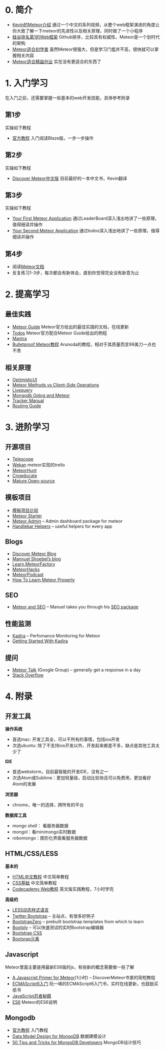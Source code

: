 
#  0. 简介

* [Kevin的Meteor介绍](http://www.maiziedu.com/lesson/3446/) 通过一个中文的系列视频，从整个web框架演进的角度让你大致了解一下meteor的先进性以及相关原理，同时做了一个小程序
* [硅谷排名第1的Web框架](https://github.com/showcases/web-application-frameworks) Github排序，比较具有权威性，Meteor是一个划时代的架构
* [Meteor适合初学者](http://learn.meteorfactory.io/9-reasons-meteor-is-a-great-choice-for-beginners/)  虽然Meteor很强大，但是学习门槛并不高，很快就可以掌握相关内容
* [Meteor适合精益创业](http://www.manuel-schoebel.com/blog/meteorjs-the-perfect-match-for-lean-startups) 实在没有更适合的东西了

# 1. 入门学习

在入门之前，还需要掌握一些基本的web开发技能，具体参考附录

## 第1步

实操如下教程
* [官方教程](https://www.meteor.com/tutorials/blaze/creating-an-app)	入门阅读Blaze版，一步一步操作

## 第2步

实操如下教程
* [Discover Meteor中文版](http://zh.discovermeteor.com/)  目前最好的一本中文书，Kevin翻译

## 第3步

实操如下教程
* [Your First Meteor Application](http://meteortips.com/first-meteor-tutorial/)  通过LeaderBoard深入浅出地讲了一些原理，值得细读并操作
* [Your Second Meteor Application](http://meteortips.com/second-meteor-tutorial/) 通过todos深入浅出地讲了一些原理，值得细读并操作


## 第4步
* 阅读[Meteor文档](http://docs.meteor.com/)
* 反复练习1-3步，每次都会有新体会，直到你觉得完全没有新意为止


# 2. 提高学习


## 最佳实践

- [Meteor Guide](http://guide.meteor.com/) Meteor官方给出的最佳实践的文档，在线更新
- [Todos](https://github.com/meteor/todos) Meteor官方配合Meteor Guide给出的例程
- [Mantra](https://kadirahq.github.io/mantra/)
- [Bulletproof Meteor教程](https://bulletproofmeteor.com/) Arunoda的教程，相对于其质量而言99美刀一点也不贵

## 相关原理

- [OptimisticUI](http://info.meteor.com/blog/optimistic-ui-with-meteor-latency-compensation)
- [Meteor Methods vs Client-Side Operations](https://www.discovermeteor.com/blog/meteor-methods-client-side-operations/)
- [Livequery](https://www.meteor.com/livequery)
- [Mongodb Oplog and Meteor](https://meteorhacks.com/mongodb-oplog-and-meteor)
- [Tracker Manual](https://github.com/meteor/meteor/wiki/Tracker-Manual)
- [Routing Guide](https://kadira.io/academy/meteor-routing-guide)


# 3. 进阶学习

## 开源项目

- [Telescope](https://github.com/TelescopeJS/Telescope)
- [Wekan](https://github.com/wekan/wekan) meteor实现的trello
- [MeteorHunt](https://github.com/meteoric/meteorhunt)
- [Crowducate](https://github.com/Crowducate/crowducate-next)
- [Mature Open-source](https://forums.meteor.com/t/mature-open-source-apps-built-with-meteor/935)

## 模板项目

- [模板项目比较](https://medium.com/things-i-did-and-learned-today/in-search-of-a-meteor-boilerplate-6f01fe5abfd1)
- [Meteor Starter](http://learn.meteorfactory.io/)
- [Meteor Admin](http://meteorfactory.io/meteor-admin) – Admin dashboard package for meteor
- [Handlebar Helpers](https://github.com/raix/Meteor-handlebar-helpers) – useful helpers for every app

## Blogs
- [Discover Meteor Blog](https://www.discovermeteor.com/blog/)
- [Mannuel Shoebel’s blog](http://www.manuel-schoebel.com/blog)
- [Learn.MeteorFactory](http://learn.meteorfactory.io/)
- [MeteorHacks](https://meteorhacks.com/)
- [MeteorPodcast](http://www.meteorpodcast.com/)
- [How To Learn Meteor Properly](http://javascriptissexy.com/learn-meteor-js-properly/)

## SEO

- [Meteor and SEO](http://manuel-schoebel.com/blog/meteor-and-seo) – Manuel takes you through his [SEO package](https://github.com/DerMambo/ms-seo)


## 性能监测

- [Kadira](https://kadira.io/) – Perfomance Monitoring for Meteor
- [Getting Started With Kadira](https://kadira.io/academy/getting-started-with-kadira/)


## 提问

- [Meteor Talk](https://groups.google.com/forum/#!forum/meteor-talk) (Google Group) – generally get a response in a day
- [Stack Overflow](http://stackoverflow.com/questions/tagged/meteor)

# 4. 附录

## 开发工具
**操作系统**
* 首选mac: 开发工具全，可以干所有的事情，包括ios开发
* 次选ubuntu: 除了不支持ios开发以外，开发起来都差不多，缺点是其他工具太少了

**IDE**
* 首选webstorm，目前最智能的开发IDE，没有之一
* 次选Atom或Sublime：更加轻量级，启动比较快且可以免费用，更加看好Atom的发展

**浏览器**
* chrome，唯一的选择，跨所有的平台

**数据库工具**
* mongo shell： 看服务器数据
* mongol：看minimongo实时数据
* robomongo：图形化界面看服务器数据

## HTML/CSS/LESS

**基本的**
- [HTML中文教程](http://www.w3school.com.cn/html/index.asp) 中文简单教程
- [CSS基础](http://www.w3school.com.cn/css/) 中文简单教程
- [Codecademy Web教程](http://www.codecademy.com/en/tracks/web) 英文版实践教程，7小时学完

**高级的**
- [LESS动态样式语言](http://www.bootcss.com/p/lesscss/)
- [Twitter Bootstrap](http://getbootstrap.com/) – 主站点，有很多好例子
- [BootstrapZero](http://bootstrapzero.com/) – prebuilt bootstrap templates from which to learn
- [Bootply](http://www.bootply.com/) – 可以快速测试的实时Bootstrap编辑器
- [Bootstrap CSS](http://getbootstrap.com/css/)
- [Bootsrap元素](http://getbootstrap.com/components)

## Javascript

Meteor里面主要是用最新ES6版的js，有些新的概念需要做一些了解

- [A Javascript Primer for Meteor](https://www.discovermeteor.com/blog/javascript-for-meteor/)(1小时) – DiscoverMeteor书里的简短教程
- [ECMAScript6入门](http://es6.ruanyifeng.com/) 阮一峰的ECMAScript6入门书，实时在线更新，也鼓励买纸书
- [JavaScript忍者秘籍](http://item.jd.com/11782877.html)
- [ES6](https://github.com/meteor/meteor/blob/master/packages/ecmascript/README.md) Meteor的ES6说明

## Mongodb

- [官方教程](http://docs.mongodb.org/manual/core/introduction/) 入门教程
- [Data Model Design for MongoDB](http://docs.mongodb.org/master/MongoDB-data-models-guide.pdf)  数据建模设计
- [50 Tips and Tricks for MongoDB Developers](https://marcell.memoryoftheworld.org/Kristina%20Chodorow/50%20Tips%20and%20Tricks%20for%20MongoDB%20Developers%20(1935)/50%20Tips%20and%20Tricks%20for%20MongoDB%20Developers%20-%20Kristina%20Chodorow.pdf) MongoDB设计技巧
